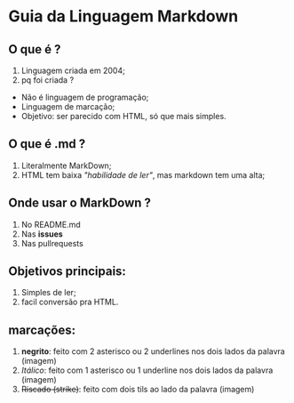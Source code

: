 # Guia da Linguagem Markdown
## O que é ?
1. Linguagem criada em 2004;
2. pq foi criada ?
- Não é linguagem de programação;
- Linguagem de marcação;
- Objetivo: ser parecido com HTML, só que mais simples.
## O que é .md ?
1. Literalmente MarkDown;
2. HTML tem baixa *"habilidade de ler"*, mas markdown tem uma alta;
## Onde usar o MarkDown ?
1. No README.md
2. Nas **issues**
3. Nas pullrequests
## Objetivos principais:
1. Simples de ler;
2. facil conversão pra HTML.
## marcações:
1. **negrito**: feito com 2 asterisco ou 2 underlines nos dois lados da palavra (imagem)
2. *Itálico*: feito com 1 asterisco ou 1 underline nos dois lados da palavra (imagem)
3. ~~Riscado (strike)~~: feito com dois tils ao lado da palavra (imagem)
 

